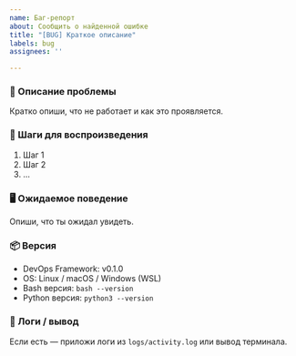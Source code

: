 ```yaml
---
name: Баг-репорт
about: Сообщить о найденной ошибке
title: "[BUG] Краткое описание"
labels: bug
assignees: ''

---
```


### 📌 Описание проблемы

Кратко опиши, что не работает и как это проявляется.

### 🔁 Шаги для воспроизведения

1. Шаг 1
2. Шаг 2
3. ...

### 🖥️ Ожидаемое поведение

Опиши, что ты ожидал увидеть.

### 📦 Версия

- DevOps Framework: v0.1.0
- OS: Linux / macOS / Windows (WSL)
- Bash версия: `bash --version`
- Python версия: `python3 --version`

### 📎 Логи / вывод

Если есть — приложи логи из `logs/activity.log` или вывод терминала.
```
